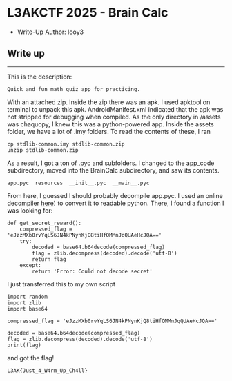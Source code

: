# L3AKCTF 2025 - Brain Calc

- Write-Up Author: looy3 


## Write up  

---

This is the description:
```
Quick and fun math quiz app for practicing.
```
With an attached zip. Inside the zip there was an apk. I used apktool on terminal to unpack this apk. AndroidManifest.xml indicated that the apk was not stripped for debugging when compiled. As the only directory in /assets was chaquopy, I knew this was a python-powered app. Inside the assets folder, we have a lot of .imy folders. To read the contents of these, I ran
```
cp stdlib-common.imy stdlib-common.zip
unzip stdlib-common.zip
```
As a result, I got a ton of .pyc and subfolders. I changed to the app_code subdirectory, moved into the BrainCalc subdirectory, and saw its contents.
```
app.pyc  resources  __init__.pyc  __main__.pyc
```

From here, I guessed I should probably decompile app.pyc. I used an online decompiler [here](https://pylingual.io/)) to convert it to readable python. There, I found a function I was looking for:
```
def get_secret_reward():
    compressed_flag = 'eJzzMXb0rvYqLS6JN4kPNynKjQ8tiHfOMMnJqQUAeHcJQA=='
    try:
        decoded = base64.b64decode(compressed_flag)
        flag = zlib.decompress(decoded).decode('utf-8')
        return flag
    except:
        return 'Error: Could not decode secret'
```

I just transferred this to my own script
```
import random
import zlib
import base64

compressed_flag = 'eJzzMXb0rvYqLS6JN4kPNynKjQ8tiHfOMMnJqQUAeHcJQA=='

decoded = base64.b64decode(compressed_flag)
flag = zlib.decompress(decoded).decode('utf-8')
print(flag)
```

and got the flag!

```
L3AK{Just_4_W4rm_Up_Ch4ll}
```
